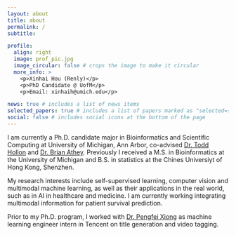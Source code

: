 ```yaml
---
layout: about
title: about
permalink: /
subtitle:  

profile:
  align: right
  image: prof_pic.jpg
  image_circular: false # crops the image to make it circular
  more_info: >
    <p>Xinhai Hou (Renly)</p>
    <p>PhD Candidate @ UofM</p>
    <p>Email: xinhaih@umich.edu</p>

news: true # includes a list of news items
selected_papers: true # includes a list of papers marked as "selected={true}"
social: false # includes social icons at the bottom of the page
---
```


I am currently a Ph.D. candidate major in Bioinformatics and Scientific Computing at University of Michigan, Ann Arbor, co-advised [Dr. Todd Hollon](https://scholar.google.com/citations?user=37OCG3gAAAAJ&hl=en) and [Dr. Brian Athey](https://medicine.umich.edu/dept/psychiatry/brian-d-athey-phd). Previously I received a M.S. in Bioinformatics at the University of Michigan and B.S. in statistics at the Chines Universiyt of Hong Kong, Shenzhen.

My research interests include self-supervised learning, computer vision and multimodal machine learning, as well as their applications in the real world, such as in AI in healthcare and medicine. I am currently working integrating multimodal information for patient survival prediction.

Prior to my Ph.D. program, I worked with [Dr. Pengfei Xiong](https://scholar.google.com/citations?user=ctLbu3IAAAAJ&hl=zh-CN) as machine learning engineer intern in Tencent on title generation and video tagging.
